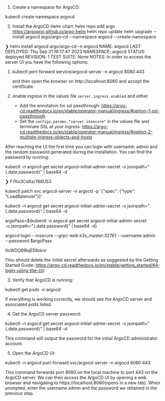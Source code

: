 1. Create a namespace for ArgoCD:

kubectl create namespace argocd

2. Install the ArgoCD Helm chart:
helm repo add argo https://argoproj.github.io/argo-helm
helm repo update
helm upgrade --install argocd argo/argo-cd --namespace argocd --create-namespace

❯ helm install argocd  argo/argo-cd -n argocd
NAME: argocd
LAST DEPLOYED: Thu Sep 21 19:17:47 2023
NAMESPACE: argocd
STATUS: deployed
REVISION: 1
TEST SUITE: None
NOTES:
In order to access the server UI you have the following options:

1. kubectl port-forward service/argocd-server -n argocd 8080:443

    and then open the browser on http://localhost:8080 and accept the certificate

2. enable ingress in the values file `server.ingress.enabled` and either
      - Add the annotation for ssl passthrough: https://argo-cd.readthedocs.io/en/stable/operator-manual/ingress/#option-1-ssl-passthrough
      - Set the `configs.params."server.insecure"` in the values file and terminate SSL at your ingress: https://argo-cd.readthedocs.io/en/stable/operator-manual/ingress/#option-2-multiple-ingress-objects-and-hosts


After reaching the UI the first time you can login with username: admin and the random password generated during the installation. You can find the password by running:

kubectl -n argocd get secret argocd-initial-admin-secret -o jsonpath="{.data.password}" | base64 -d

❯ F7Ko3CsRzr766U53



kubectl patch svc argocd-server -n argocd -p '{"spec": {"type": "LoadBalancer"}}'

kubectl -n argocd get secret argocd-initial-admin-secret -o jsonpath="{.data.password}" | base64 -d

argoPass=$(kubectl -n argocd get secret argocd-initial-admin-secret \
    -o jsonpath="{.data.password}" | base64 -d)

argocd login --insecure --grpc-web k3s_master:32761 --username admin \
    --password $argoPass

0cWDQ69IqE59zknr

(You should delete the initial secret afterwards as suggested by the Getting Started Guide: https://argo-cd.readthedocs.io/en/stable/getting_started/#4-login-using-the-cli)

3. Verify that ArgoCD is running:

kubectl get pods -n argocd

If everything is working correctly, we should see the ArgoCD server and associated pods listed.

4. Get the ArgoCD server password:

kubectl -n argocd get secret argocd-initial-admin-secret -o jsonpath="{.data.password}" | base64 -d

This command will output the password for the initial ArgoCD administrator account.

5. Open the ArgoCD UI:

kubectl -n argocd port-forward svc/argocd-server -n argocd 8080:443

This command forwards port 8080 on the local machine to port 443 on the ArgoCD server. We can then access the ArgoCD UI by opening a web browser and navigating to https://localhost:8080(opens in a new tab). When prompted, enter the username admin and the password we obtained in the previous step.